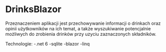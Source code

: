 # DrinksBlazor
Przeznaczeniem aplikacji jest przechowywanie informacji o drinkach oraz opinii użytkowników na ich temat, 
a także wyszukiwanie potencjalnie możliwych do zrobienia drinków przy uzyciu zaznaczonych składników.

Technologie:
-.net 6
-sqlite
-blazor
-linq
